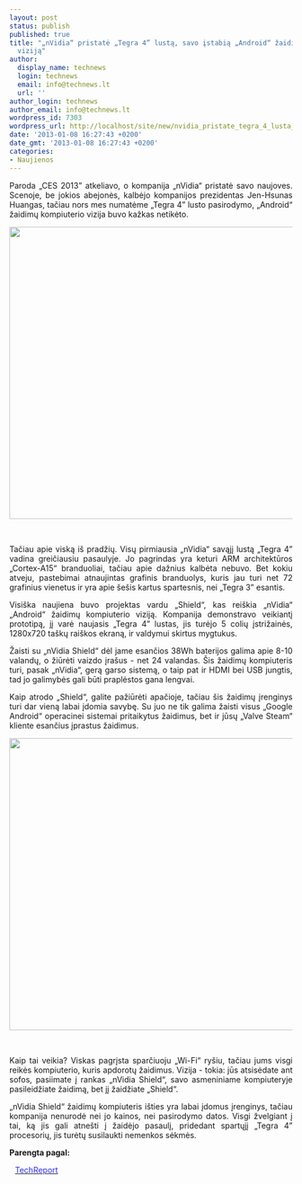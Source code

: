 ```yaml
---
layout: post
status: publish
published: true
title: "„nVidia“ pristatė „Tegra 4” lustą, savo įstabią „Android“ žaidimų kompiuterio
  viziją"
author:
  display_name: technews
  login: technews
  email: info@technews.lt
  url: ''
author_login: technews
author_email: info@technews.lt
wordpress_id: 7303
wordpress_url: http://localhost/site/new/nvidia_pristate_tegra_4_lusta_savo_istabia_android_zaidimu_kompiuterio_vizija/
date: '2013-01-08 16:27:43 +0200'
date_gmt: '2013-01-08 16:27:43 +0200'
categories:
- Naujienos
---
```

<p style="text-align:justify">Paroda „CES 2013” atkeliavo, o kompanija „nVidia“ pristatė savo naujoves. Scenoje, be jokios abejonės, kalbėjo kompanijos prezidentas Jen-Hsunas Huangas, tačiau nors mes numatėme „Tegra 4” lusto pasirodymo, „Android“ žaidimų kompiuterio vizija buvo kažkas netikėto.</p>
<p style="text-align:center"> <a target="blank" href="http://www.technologijos.lt/upload/image/n/technologijos/it/S-30426/jensen-shield.jpg"><img alt="" src="http://www.technologijos.lt/upload/image/n/technologijos/it/S-30426/1-jensen-shield.jpg" style="width: 520px;" /></a></p>
<div style="text-align:center"> <strong></strong><br/><em></em></div>
<p style="text-align:justify">Tačiau apie viską iš pradžių. Visų pirmiausia „nVidia“ savąjį lustą „Tegra 4” vadina greičiausiu pasaulyje. Jo pagrindas yra keturi ARM architektūros „Cortex-A15“ branduoliai, tačiau apie dažnius kalbėta nebuvo. Bet kokiu atveju, pastebimai atnaujintas grafinis branduolys, kuris jau turi net 72 grafinius vienetus ir yra apie šešis kartus spartesnis, nei „Tegra 3” esantis.</p>
<p style="text-align:justify">
<p style="text-align:justify"> Visiška naujiena buvo projektas vardu „Shield“, kas reiškia „nVidia“ „Android“ žaidimų kompiuterio viziją. Kompanija demonstravo veikiantį prototipą, jį varė naujasis „Tegra 4” lustas, jis turėjo 5 colių įstrižainės, 1280x720 taškų raiškos ekraną, ir valdymui skirtus mygtukus.</p>
<p style="text-align:justify">
<p style="text-align:justify"> Žaisti su „nVidia Shield“ dėl jame esančios 38Wh baterijos galima apie 8-10 valandų, o žiūrėti vaizdo įrašus - net 24 valandas. Šis žaidimų kompiuteris turi, pasak „nVidia“, gerą garso sistemą, o taip pat ir HDMI bei USB jungtis, tad jo galimybės gali būti praplėstos gana lengvai.</p>
<p style="text-align:justify">
<p style="text-align:justify"> Kaip atrodo „Shield“, galite pažiūrėti apačioje, tačiau šis žaidimų įrenginys turi dar vieną labai įdomia savybę. Su juo ne tik galima žaisti visus „Google Android“ operacinei sistemai pritaikytus žaidimus, bet ir jūsų „Valve Steam“ kliente esančius įprastus žaidimus.</p>
<p style="text-align:center"> <a target="blank" href="http://www.technologijos.lt/upload/image/n/technologijos/it/S-30426/nuotrauka-57510/shield-il.jpg"><img alt="" src="http://www.technologijos.lt/upload/image/n/technologijos/it/S-30426/nuotrauka-57510/1-shield-il.jpg" style="width: 520px;" /></a></p>
<div style="text-align:center"> <strong></strong> <br/><em></em></div>
<div style="text-align:justify"><!--[if gte mso 9]><![endif]--><!--[if gte mso 9]><xml></p>
<p>  Normal<br />
  0</p>
<p>  false<br />
  false<br />
  false</p>
<p>  EN-US<br />
  X-NONE<br />
  X-NONE</p>
<p></xml><![endif]--><!--[if gte mso 9]><![endif]--><!--[if gte mso 10]></p>
<style>
 /* Style Definitions */<br />
 table.MsoNormalTable<br />
	{mso-style-name:"Table Normal";<br />
	mso-style-parent:"";<br />
	line-height:115%;<br />
	font-size:11.0pt;"Calibri","sans-serif";}<br />
</style>
<p><![endif]--></p>
<p><span>Kaip tai veikia? Viskas pagrįsta sparčiuoju &bdquo;Wi-Fi&ldquo; ryšiu, tačiau jums visgi reikės kompiuterio, kuris apdorotų žaidimus. Vizija - tokia: jūs atsisėdate ant sofos, pasiimate į rankas &bdquo;nVidia Shield&ldquo;, savo asmeniniame kompiuteryje pasileidžiate žaidimą, bet jį žaidžiate &bdquo;Shield&ldquo;.</span></p>
<p><span>&bdquo;nVidia Shield&ldquo; žaidimų kompiuteris išties yra labai įdomus įrenginys, tačiau kompanija nenurodė nei jo kainos, nei pasirodymo datos. Visgi žvelgiant į tai, ką jis gali atnešti į žaidėjo pasaulį, pridedant spartųjį &bdquo;Tegra 4&rdquo; procesorių, jis turėtų susilaukti nemenkos sėkmės.</span></p>
</div>
<p><strong>Parengta pagal:</strong></p>
<p style="margin:0px 0px 0px 10px"><a target="blank" href="http://techreport.com/news/24161/nvidia-shows-new-tegra-chip-cloud-gaming-handheld-console"><span style="color:#2E2EFE">TechReport</span></a></p>
